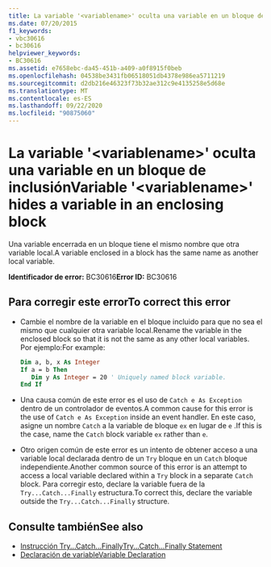 ```yaml
---
title: La variable '<variablename>' oculta una variable en un bloque de inclusión
ms.date: 07/20/2015
f1_keywords:
- vbc30616
- bc30616
helpviewer_keywords:
- BC30616
ms.assetid: e7658ebc-da45-451b-a409-a0f8915f0beb
ms.openlocfilehash: 04538be3431fb06518051db4378e986ea5711219
ms.sourcegitcommit: d2db216e46323f73b32ae312c9e4135258e5d68e
ms.translationtype: MT
ms.contentlocale: es-ES
ms.lasthandoff: 09/22/2020
ms.locfileid: "90875060"
---
```

# <a name="variable-variablename-hides-a-variable-in-an-enclosing-block"></a><span data-ttu-id="b3e34-102">La variable '\<variablename>' oculta una variable en un bloque de inclusión</span><span class="sxs-lookup"><span data-stu-id="b3e34-102">Variable '\<variablename>' hides a variable in an enclosing block</span></span>

<span data-ttu-id="b3e34-103">Una variable encerrada en un bloque tiene el mismo nombre que otra variable local.</span><span class="sxs-lookup"><span data-stu-id="b3e34-103">A variable enclosed in a block has the same name as another local variable.</span></span>  
  
 <span data-ttu-id="b3e34-104">**Identificador de error:** BC30616</span><span class="sxs-lookup"><span data-stu-id="b3e34-104">**Error ID:** BC30616</span></span>  
  
## <a name="to-correct-this-error"></a><span data-ttu-id="b3e34-105">Para corregir este error</span><span class="sxs-lookup"><span data-stu-id="b3e34-105">To correct this error</span></span>  
  
- <span data-ttu-id="b3e34-106">Cambie el nombre de la variable en el bloque incluido para que no sea el mismo que cualquier otra variable local.</span><span class="sxs-lookup"><span data-stu-id="b3e34-106">Rename the variable in the enclosed block so that it is not the same as any other local variables.</span></span> <span data-ttu-id="b3e34-107">Por ejemplo:</span><span class="sxs-lookup"><span data-stu-id="b3e34-107">For example:</span></span>  
  
    ```vb  
    Dim a, b, x As Integer  
    If a = b Then  
       Dim y As Integer = 20 ' Uniquely named block variable.  
    End If  
    ```  
  
- <span data-ttu-id="b3e34-108">Una causa común de este error es el uso de `Catch e As Exception` dentro de un controlador de eventos.</span><span class="sxs-lookup"><span data-stu-id="b3e34-108">A common cause for this error is the use of `Catch e As Exception` inside an event handler.</span></span> <span data-ttu-id="b3e34-109">En este caso, asigne un nombre `Catch` a la variable de bloque `ex` en lugar de `e` .</span><span class="sxs-lookup"><span data-stu-id="b3e34-109">If this is the case, name the `Catch` block variable `ex` rather than `e`.</span></span>  
  
- <span data-ttu-id="b3e34-110">Otro origen común de este error es un intento de obtener acceso a una variable local declarada dentro de un `Try` bloque en un `Catch` bloque independiente.</span><span class="sxs-lookup"><span data-stu-id="b3e34-110">Another common source of this error is an attempt to access a local variable declared within a `Try` block in a separate `Catch` block.</span></span> <span data-ttu-id="b3e34-111">Para corregir esto, declare la variable fuera de la `Try...Catch...Finally` estructura.</span><span class="sxs-lookup"><span data-stu-id="b3e34-111">To correct this, declare the variable outside the `Try...Catch...Finally` structure.</span></span>  
  
## <a name="see-also"></a><span data-ttu-id="b3e34-112">Consulte también</span><span class="sxs-lookup"><span data-stu-id="b3e34-112">See also</span></span>

- [<span data-ttu-id="b3e34-113">Instrucción Try...Catch...Finally</span><span class="sxs-lookup"><span data-stu-id="b3e34-113">Try...Catch...Finally Statement</span></span>](../statements/try-catch-finally-statement.md)
- [<span data-ttu-id="b3e34-114">Declaración de variable</span><span class="sxs-lookup"><span data-stu-id="b3e34-114">Variable Declaration</span></span>](../../programming-guide/language-features/variables/variable-declaration.md)
